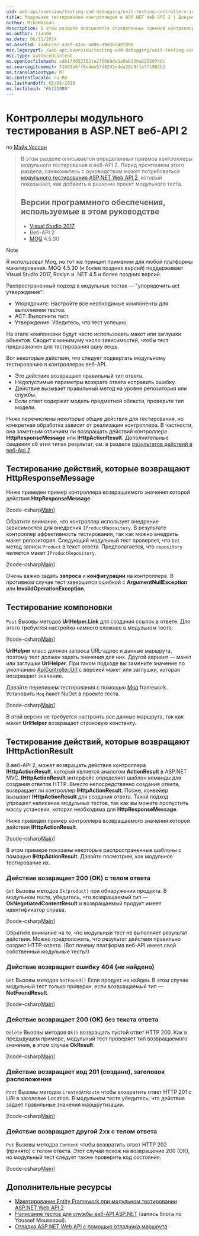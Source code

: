 ```yaml
---
uid: web-api/overview/testing-and-debugging/unit-testing-controllers-in-web-api
title: Модульное тестирование контроллеров в ASP.NET Web API 2 | Документация Майкрософт
author: MikeWasson
description: В этом разделе описывается определенных приемов контроллеры модульного тестирования в веб-API 2. Перед прочтением этого раздела, может потребоваться ознакомьтесь с руководством единицы...
ms.author: riande
ms.date: 06/11/2014
ms.assetid: 43a6cce7-a3ef-42aa-ad06-90d36d49f098
msc.legacyurl: /web-api/overview/testing-and-debugging/unit-testing-controllers-in-web-api
msc.type: authoredcontent
ms.openlocfilehash: cdb1700537021e276669de1a9e0330a62659746c
ms.sourcegitcommit: 51b01b6ff8edde57d8243e4da28c9f1e7f1962b2
ms.translationtype: MT
ms.contentlocale: ru-RU
ms.lasthandoff: 05/06/2019
ms.locfileid: "65121988"
---
```

# <a name="unit-testing-controllers-in-aspnet-web-api-2"></a>Контроллеры модульного тестирования в ASP.NET веб-API 2

по [Майк Уоссон](https://github.com/MikeWasson)

> В этом разделе описывается определенных приемов контроллеры модульного тестирования в веб-API 2. Перед прочтением этого раздела, ознакомьтесь с руководством может потребоваться [модульного тестирования ASP.NET Web API 2](unit-testing-with-aspnet-web-api.md), который показывает, как добавить в решение проект модульного теста.
>
> ## <a name="software-versions-used-in-the-tutorial"></a>Версии программного обеспечения, используемые в этом руководстве
>
> - [Visual Studio 2017](https://visualstudio.microsoft.com/downloads/?utm_medium=microsoft&utm_source=docs.microsoft.com&utm_campaign=button+cta&utm_content=download+vs2017)
> - Веб-API 2
> - [MOQ](https://github.com/Moq) 4.5.30

> [!NOTE]
> Я использовал Moq, но тот же принцип применим для любой платформы макетирования. MOQ 4.5.30 (и более поздних версий) поддерживает Visual Studio 2017, Roslyn и .NET 4.5 и более поздних версий.

Распространенный подход в модульных тестах — &quot;упорядочить act утверждение&quot;:

- Упорядочите: Настройте все необходимые компоненты для выполнения тестов.
- ACT: Выполните тест.
- Утверждение: Убедитесь, что тест успешно.

На этапе компоновки будут часто использовать макет или заглушки объектов. Сводит к минимуму число зависимостей, чтобы тест предназначен для тестирования одну вещь.

Вот некоторые действия, что следует подвергать модульному тестированию в контроллерах веб-API.

- Это действие возвращает правильный тип ответа.
- Недопустимые параметры возврата ответа исправить ошибку.
- Действие вызывает правильный метод на уровне репозитория или службы.
- Если ответ содержит модель предметной области, проверьте тип модели.

Ниже перечислены некоторые общие действия для тестирования, но конкретная обработка зависит от реализации контроллера. В частности, она заметным отличиям ли возвращать действий контроллера **HttpResponseMessage** или **IHttpActionResult**. Дополнительные сведения об этих типах результат, см. в разделе [результатов действий в веб-Api 2](../getting-started-with-aspnet-web-api/action-results.md).

## <a name="testing-actions-that-return-httpresponsemessage"></a>Тестирование действий, которые возвращают HttpResponseMessage

Ниже приведен пример контроллера возвращаемого значения которой действия **HttpResponseMessage**.

[!code-csharp[Main](unit-testing-controllers-in-web-api/samples/sample1.cs)]

Обратите внимание, что контроллер использует внедрение зависимостей для внедрения `IProductRepository`. В результате контроллер эффективность тестирования, так как можно внедрить макет репозитория. Следующий модульный тест проверяет, что `Get` метод записи `Product` в текст ответа. Предполагается, что `repository` является макет `IProductRepository`.

[!code-csharp[Main](unit-testing-controllers-in-web-api/samples/sample2.cs)]

Очень важно задать **запроса** и **конфигурации** на контроллере. В противном случае тест завершится ошибкой с **ArgumentNullException** или **InvalidOperationException**.

## <a name="testing-link-generation"></a>Тестирование компоновки

`Post` Вызовы методов **UrlHelper.Link** для создания ссылок в ответе. Для этого требуется настройка немного сложнее в модульном тесте:

[!code-csharp[Main](unit-testing-controllers-in-web-api/samples/sample3.cs)]

**UrlHelper** класс должен запроса URL-адрес и данные маршрута, поэтому тест должен задать значения для них. Другой вариант — макет или заглушки **UrlHelper**. При таком подходе вы замените значение по умолчанию [ApiController.Url](https://msdn.microsoft.com/library/system.web.http.apicontroller.url.aspx) с версией макет или заглушки, которая возвращает значение.

Давайте перепишем тестирования с помощью [Moq](https://github.com/Moq) framework. Установить `Moq` пакет NuGet в проекте теста.

[!code-csharp[Main](unit-testing-controllers-in-web-api/samples/sample4.cs)]

В этой версии не требуется настроить все данные маршрута, так как макет **UrlHelper** возвращает строковую константу.

## <a name="testing-actions-that-return-ihttpactionresult"></a>Тестирование действий, которые возвращают IHttpActionResult

В веб-API 2, может возвращать действие контроллера **IHttpActionResult**, который является аналогом **ActionResult** в ASP.NET MVC. **IHttpActionResult** интерфейс определяет шаблон команды для создания ответов HTTP. Вместо непосредственно создания ответа, возвращает ли контроллер **IHttpActionResult**. Позже, конвейер вызывает **IHttpActionResult** для создания ответа. Такой подход упрощает написание модульных тестов, так как вы можете пропустить массу установки, которая необходима для **HttpResponseMessage**.

Ниже приведен пример контроллера возвращаемого значения которой действия **IHttpActionResult**.

[!code-csharp[Main](unit-testing-controllers-in-web-api/samples/sample5.cs)]

В этом примере показаны некоторые распространенные шаблоны с помощью **IHttpActionResult**. Давайте посмотрим, как модульное тестирование их.

### <a name="action-returns-200-ok-with-a-response-body"></a>Действие возвращает 200 (ОК) с телом ответа

`Get` Вызовы методов `Ok(product)` при обнаружении продукта. В модульном тесте, убедитесь, что возвращаемый тип — **OkNegotiatedContentResult** и возвращаемый продукт имеет идентификатор справа.

[!code-csharp[Main](unit-testing-controllers-in-web-api/samples/sample6.cs)]

Обратите внимание на то, что модульный тест не выполняет результат действия. Можно предположить, что результат действия правильно создает HTTP-ответа. (Вот почему платформа веб-API имеет свой собственный модульные тесты!)

### <a name="action-returns-404-not-found"></a>Действие возвращает ошибку 404 (не найдено)

`Get` Вызовы методов `NotFound()` Если продукт не найден. В этом случае модульный тест только проверки, если возвращаемый тип — **NotFoundResult**.

[!code-csharp[Main](unit-testing-controllers-in-web-api/samples/sample7.cs)]

### <a name="action-returns-200-ok-with-no-response-body"></a>Действие возвращает 200 (ОК) без текста ответа

`Delete` Вызовы методов `Ok()` возвращать пустой ответ HTTP 200. Как в предыдущем примере, модульный тест проверяет тип возвращаемого значения, в этом случае **OkResult**.

[!code-csharp[Main](unit-testing-controllers-in-web-api/samples/sample8.cs)]

### <a name="action-returns-201-created-with-a-location-header"></a>Действие возвращает код 201 (создано), заголовок расположения

`Post` Вызовы методов `CreatedAtRoute` чтобы возвратить ответ HTTP 201 с URI в заголовке Location. В модульном тесте убедитесь, что действие задает правильные значения маршрутизации.

[!code-csharp[Main](unit-testing-controllers-in-web-api/samples/sample9.cs)]

### <a name="action-returns-another-2xx-with-a-response-body"></a>Действие возвращает другой 2xx с телом ответа

`Put` Вызовы методов `Content` чтобы возвратить ответ HTTP 202 (принято) с телом ответа. Этот случай похож на возвращение 200 (ОК), но модульный тест следует также проверить код состояния.

[!code-csharp[Main](unit-testing-controllers-in-web-api/samples/sample10.cs)]

## <a name="additional-resources"></a>Дополнительные ресурсы

- [Макетирование Entity Framework при модульном тестировании ASP.NET Web API 2](mocking-entity-framework-when-unit-testing-aspnet-web-api-2.md)
- [Написание тестов для службы веб-API ASP.NET](https://blogs.msdn.com/b/youssefm/archive/2013/01/28/writing-tests-for-an-asp-net-webapi-service.aspx) (запись блога по Youssef Moussaoui).
- [Отладка ASP.NET Web API с помощью отладчика маршрута](https://blogs.msdn.com/b/webdev/archive/2013/04/04/debugging-asp-net-web-api-with-route-debugger.aspx)
